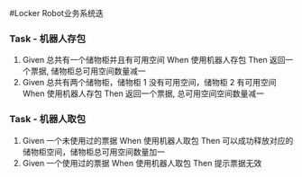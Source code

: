 #Locker Robot业务系统迭

### Task - 机器人存包

1. Given 总共有一个储物柜并且有可用空间 When 使用机器人存包 Then 返回一个票据, 储物柜总可用空间数量减一
2. Given 总共有两个储物柜，储物柜 1 没有可用空间，储物柜 2 有可用空间 When 使用机器人存包 Then 返回一个票据, 总可用空间空间数量减一

### Task - 机器人取包

1. Given 一个未使用过的票据 When 使用机器人取包 Then 可以成功释放对应的储物柜空间，储物柜总可用空间数量加一
2. Given 一个使用过的票据 When 使用机器人取包 Then 提示票据无效